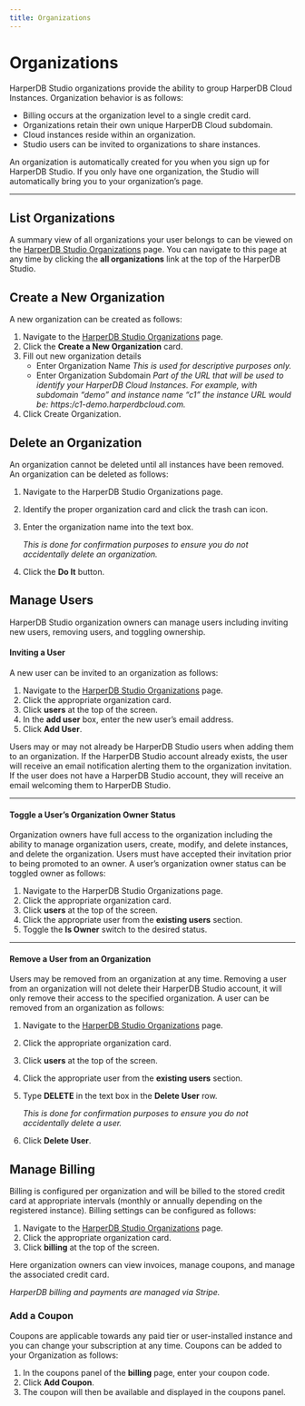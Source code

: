 ```yaml
---
title: Organizations
---
```


# Organizations
HarperDB Studio organizations provide the ability to group HarperDB Cloud Instances. Organization behavior is as follows:

* Billing occurs at the organization level to a single credit card.
* Organizations retain their own unique HarperDB Cloud subdomain.
* Cloud instances reside within an organization.
* Studio users can be invited to organizations to share instances.


An organization is automatically created for you when you sign up for HarperDB Studio. If you only have one organization, the Studio will automatically bring you to your organization’s page.

---

## List Organizations
A summary view of all organizations your user belongs to can be viewed on the [HarperDB Studio Organizations](https:/studio.harperdb.io/?redirect=/organizations) page. You can navigate to this page at any time by clicking the **all organizations** link at the top of the HarperDB Studio.

## Create a New Organization
A new organization can be created as follows:

1) Navigate to the [HarperDB Studio Organizations](https:/studio.harperdb.io/?redirect=/organizations) page. 
2) Click the **Create a New Organization** card. 
3) Fill out new organization details 
   * Enter Organization Name
   *This is used for descriptive purposes only.*
   * Enter Organization Subdomain
   *Part of the URL that will be used to identify your HarperDB Cloud Instances. For example, with subdomain “demo” and instance name “c1” the instance URL would be: https:/c1-demo.harperdbcloud.com.*
4) Click Create Organization.

## Delete an Organization
An organization cannot be deleted until all instances have been removed. An organization can be deleted as follows:

1) Navigate to the HarperDB Studio Organizations page. 
2) Identify the proper organization card and click the trash can icon. 
3) Enter the organization name into the text box. 

    *This is done for confirmation purposes to ensure you do not accidentally delete an organization.*
4) Click the **Do It** button.

## Manage Users
HarperDB Studio organization owners can manage users including inviting new users, removing users, and toggling ownership.



#### Inviting a User
A new user can be invited to an organization as follows:

1) Navigate to the [HarperDB Studio Organizations](https:/studio.harperdb.io/?redirect=/organizations) page. 
2) Click the appropriate organization card. 
3) Click **users** at the top of the screen. 
4) In the **add user** box, enter the new user’s email address. 
5) Click **Add User**.

Users may or may not already be HarperDB Studio users when adding them to an organization. If the HarperDB Studio account already exists, the user will receive an email notification alerting them to the organization invitation. If the user does not have a HarperDB Studio account, they will receive an email welcoming them to HarperDB Studio.

---

#### Toggle a User’s Organization Owner Status
Organization owners have full access to the organization including the ability to manage organization users, create, modify, and delete instances, and delete the organization. Users must have accepted their invitation prior to being promoted to an owner. A user’s organization owner status can be toggled owner as follows:

1) Navigate to the HarperDB Studio Organizations page. 
2) Click the appropriate organization card. 
3) Click **users** at the top of the screen. 
4) Click the appropriate user from the **existing users** section. 
5) Toggle the **Is Owner** switch to the desired status.
---

#### Remove a User from an Organization
Users may be removed from an organization at any time. Removing a user from an organization will not delete their HarperDB Studio account, it will only remove their access to the specified organization. A user can be removed from an organization as follows:

1) Navigate to the [HarperDB Studio Organizations](https:/studio.harperdb.io/?redirect=/organizations) page. 
2) Click the appropriate organization card. 
3) Click **users** at the top of the screen. 
4) Click the appropriate user from the **existing users** section. 
5) Type **DELETE** in the text box in the **Delete User** row.

   *This is done for confirmation purposes to ensure you do not accidentally delete a user.*
6) Click **Delete User**.

## Manage Billing

Billing is configured per organization and will be billed to the stored credit card at appropriate intervals (monthly or annually depending on the registered instance). Billing settings can be configured as follows:

1) Navigate to the [HarperDB Studio Organizations](https:/studio.harperdb.io/?redirect=/organizations) page. 
2) Click the appropriate organization card. 
3) Click **billing** at the top of the screen.

Here organization owners can view invoices, manage coupons, and manage the associated credit card.



*HarperDB billing and payments are managed via Stripe.*



### Add a Coupon

Coupons are applicable towards any paid tier or user-installed instance and you can change your subscription at any time. Coupons can be added to your Organization as follows:

1) In the coupons panel of the **billing** page, enter your coupon code. 
2) Click **Add Coupon**. 
3) The coupon will then be available and displayed in the coupons panel.